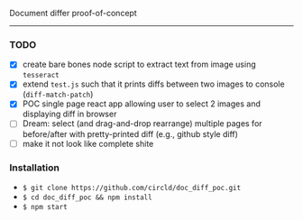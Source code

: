 Document differ proof-of-concept

----------------------

### TODO

- [x] create bare bones node script to extract text from image using `tesseract`
- [x] extend `test.js` such that it prints diffs between two images to console (`diff-match-patch`)
- [x] POC single page react app allowing user to select 2 images and displaying diff in browser
- [ ] Dream: select (and drag-and-drop rearrange) multiple pages for before/after with pretty-printed diff (e.g., github style diff)
- [ ] make it not look like complete shite

### Installation

- `$ git clone https://github.com/circld/doc_diff_poc.git`
- `$ cd doc_diff_poc && npm install`
- `$ npm start`
